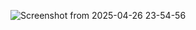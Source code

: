 ![Screenshot from 2025-04-26 23-54-56](https://github.com/user-attachments/assets/113e2f29-7e0b-4153-a9f9-be3e79f5e1d6)
